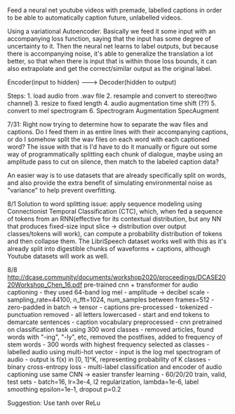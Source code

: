 Feed a neural net youtube videos with premade, labelled captions in order to be able to automatically caption future, unlabelled videos.


Using a variational Autoencoder. Basically we feed it some input with an accompanying loss function, saying that the input has some degree of uncertainty to it. Then the neural net learns to label outputs, but because there is accompanying noise, it's able to generalize the translation a lot better, so that when there is input that is within those loss bounds, it can also extrapolate and get the correct/similar output as the original label.

Encoder(input to hidden) ---> Decoder(hidden to output)

Steps:
    1. load audio from .wav file
    2. resample and convert to stereo(two channel)
    3. resize to fixed length
    4. audio augmentation time shift (??)
    5. convert to mel spectrogram
    6. Spectrogram Augmentation SpecAugment

7/31:
Right now trying to determine how to separate the wav files and captions. Do I feed them in as entire lines with their accompanying captions, or do I somehow split the wav files on each word with each captioned word? The issue with that is I'd have to do it manually or figure out some way of programmatically splitting each chunk of dialogue, maybe using an amplitude pass to cut on silence, then match to the labeled caption data?

An easier way is to use datasets that are already specifically split on words, and also provide the extra benefit of simulating environmental noise as "variance" to help prevent overfitting.

8/1
Solution to word splitting issue: apply sequence modeling using Connectionist Temporal Classification (CTC), which, when fed a sequence of tokens from an RNN(effective for its contextual distribution, but any NN that produces fixed-size input slice -> distribution over output classes/tokens will work), can compute a probability distribution of tokens and then collapse them. The LibriSpeech dataset works well with this as it's already split into digestible chunks of waveforms + captions, although Youtube datasets will work as well.

8/8
http://dcase.community/documents/workshop2020/proceedings/DCASE2020Workshop_Chen_16.pdf
pre-trained cnn + transformer for audio captioning
    - they used 64-band log mel
    - amplitude -> decibel scale
    - sampling_rate=44100, n_fft=1024, num_samples between frames=512
    - zero-padded in batch -> tensor
    - captions pre-processed
        - tokenized
        - punctuation removed
        - all letters lowercased
        - start and end tokens to demarcate sentences
    - caption vocabulary preprocessed
        - cnn pretrained on classification task using 300 word classes
        - removed articles, found words with "-ing", "-ly", etc, removed the postfixes, added to frequency of stem words
        - 300 words with highest frequency selected as classes
    - labelled audio using multi-hot vector
    - input is the log mel spectrogram of audio
    - output is f(x) in [0, 1]^K, representing probability of K classes
    - binary cross-entropy loss
    - multi-label classification and encoder of audio captioning use same CNN -> easier transfer learning
    - 60/20/20 train, valid, test sets
    - batch=16, lr=3e-4, l2 regularization, lambda=1e-6, label smoothing epsilon=1e-1, dropout p=0.2

Suggestion:
    Use tanh over ReLu

    

